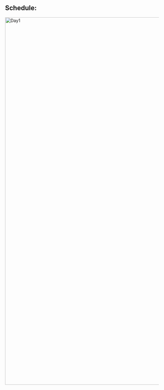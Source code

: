 ## Schedule:

<img src="https://i.ibb.co/x67yXkV/Day1.jpg" alt="Day1" border="0" width='1200' height='1200' >
